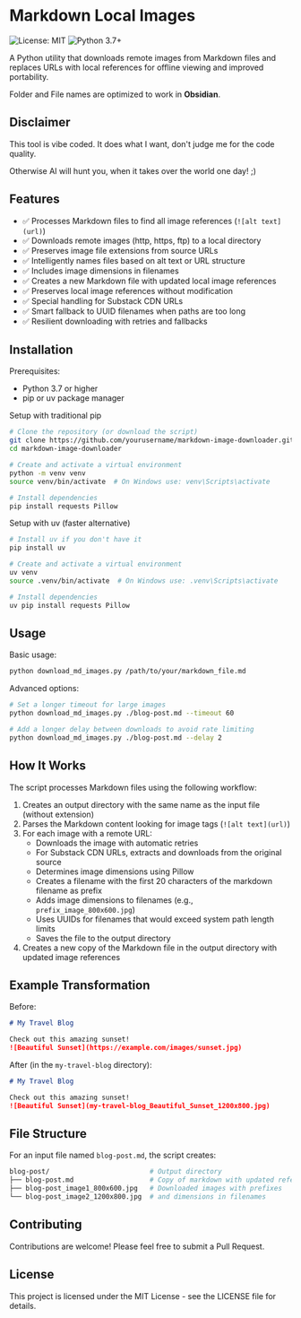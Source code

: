 # Markdown Local Images

<img alt="License: MIT" src="https://img.shields.io/badge/License-MIT-yellow.svg">&nbsp;<img alt="Python 3.7+" src="https://img.shields.io/badge/python-3.7+-blue.svg">

A Python utility that downloads remote images from Markdown files and replaces
URLs with local references for offline viewing and improved portability.

Folder and File names are optimized to work in **Obsidian**.

## Disclaimer

This tool is vibe coded. It does what I want, don't judge me for the code quality.

Otherwise AI will hunt you, when it takes over the world one day! ;)

## Features

* ✅ Processes Markdown files to find all image references (`![alt text](url)`)
* ✅ Downloads remote images (http, https, ftp) to a local directory
* ✅ Preserves image file extensions from source URLs
* ✅ Intelligently names files based on alt text or URL structure
* ✅ Includes image dimensions in filenames
* ✅ Creates a new Markdown file with updated local image references
* ✅ Preserves local image references without modification
* ✅ Special handling for Substack CDN URLs
* ✅ Smart fallback to UUID filenames when paths are too long
* ✅ Resilient downloading with retries and fallbacks

## Installation

Prerequisites:

* Python 3.7 or higher
* pip or uv package manager
  
Setup with traditional pip

```bash
# Clone the repository (or download the script)
git clone https://github.com/yourusername/markdown-image-downloader.git
cd markdown-image-downloader

# Create and activate a virtual environment
python -m venv venv
source venv/bin/activate  # On Windows use: venv\Scripts\activate

# Install dependencies
pip install requests Pillow
```

Setup with uv (faster alternative)

```bash
# Install uv if you don't have it
pip install uv

# Create and activate a virtual environment
uv venv
source .venv/bin/activate  # On Windows use: .venv\Scripts\activate

# Install dependencies
uv pip install requests Pillow
```

## Usage

Basic usage:

```bash
python download_md_images.py /path/to/your/markdown_file.md
```

Advanced options:

```bash
# Set a longer timeout for large images
python download_md_images.py ./blog-post.md --timeout 60

# Add a longer delay between downloads to avoid rate limiting
python download_md_images.py ./blog-post.md --delay 2
```

## How It Works

The script processes Markdown files using the following workflow:

1. Creates an output directory with the same name as the input file (without extension)
2. Parses the Markdown content looking for image tags (`![alt text](url)`)
3. For each image with a remote URL:
   * Downloads the image with automatic retries
   * For Substack CDN URLs, extracts and downloads from the original source
   * Determines image dimensions using Pillow
   * Creates a filename with the first 20 characters of the markdown filename as prefix
   * Adds image dimensions to filenames (e.g., `prefix_image_800x600.jpg`)
   * Uses UUIDs for filenames that would exceed system path length limits
   * Saves the file to the output directory
4. Creates a new copy of the Markdown file in the output directory with updated image references

## Example Transformation

Before:

```markdown
# My Travel Blog

Check out this amazing sunset!
![Beautiful Sunset](https://example.com/images/sunset.jpg)
```

After (in the `my-travel-blog` directory):

```markdown
# My Travel Blog

Check out this amazing sunset!
![Beautiful Sunset](my-travel-blog_Beautiful_Sunset_1200x800.jpg)
```

## File Structure

For an input file named `blog-post.md`, the script creates:

```bash
blog-post/                         # Output directory
├── blog-post.md                   # Copy of markdown with updated references
├── blog-post_image1_800x600.jpg   # Downloaded images with prefixes
└── blog-post_image2_1200x800.jpg  # and dimensions in filenames
```

## Contributing

Contributions are welcome! Please feel free to submit a Pull Request.

## License

This project is licensed under the MIT License - see the LICENSE file for details.
